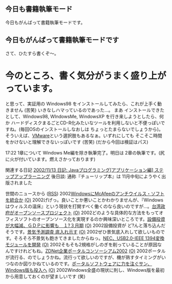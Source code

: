 ## 今日も書籍執筆モード

今日もがんばって書籍執筆モードです。






## 今日もがんばって書籍執筆モードです


さて、ひたすら書くぞ～。
# 今のところ、書く気分がうまく盛り上がっています。

と思って、実証用の Windows98 をインストールしてみたら、これが上手く動きません
(苦笑) いきなしハマっているのであった…。
まあ インストールできたとして、Windows98, WIndowsMe, WindowsXP を行き来しようとしたら、何か
ハードディスクまるごとCD-R化みたいなツールを利用しないと不便っぽいですね。(毎回OSのインストールしなおしは
ちょっとたまらないでしょうから)。そういえば、[VMware](http://www.vmware.com/)という選択肢もあるなぁ。いずれにしても そこそこ時間をかけないと理解できないっぽいです
(苦笑) (だから今回は検証はパス)

17:22 1章について Windows Me編を除き執筆完了。明日は 2章の執筆です。(尻に火が付いています。燃えさかっております)

関連する日記
[2002/11/13 日記: Javaプログラミング[アプリケーション編] ステップアップラーニング](ig021113.html)
  後日談: 通称『チューリップ本』は 11月中旬にようやく出版されました




世間のニュースから ([RSS](ig020605-news.xml)) 2002[WindowsにMcAfeeのアンチウイルス・ソフトを統合か](http://itpro.nikkeibp.co.jp/free/NT/NEWS/20020603/1/) [(O)](http://itpro.nikkeibp.co.jp/free/NT/NEWS/20020603/1/) 2002げげっ。良いことか悪いことかわかりませんが、『Windowsはウィルスの温床』という現状を打開すべく働くのなら良いのですが…。[台湾政府がオープンソースプロジェクト](http://www.zdnet.co.jp/news/0206/05/nebt_09.html) [(O)](http://www.zdnet.co.jp/news/0206/05/nebt_09.html) 2002どのような具体的な方法をもってオフィスソフトのオープンソース化を実現するのか興味深いところです。[設備投資が大幅減、ＧＤＰに影響も　１?３月期](http://www.asahi.com/business/update/0605/007.html) [(O)](http://www.asahi.com/business/update/0605/007.html) 2002設備投資が ど?んと落ち込んだそうです。[景気予測調査 底入れ示す](http://www.nhk.or.jp/news/2002/06/05/grri84000000cn9d.html) [(O)](http://www.nhk.or.jp/news/2002/06/05/grri84000000cn9d.html) 2002ぜひ景気底入れして欲しいものです。そろそろ不景気も飽きてきましたからねっ。[NEC、USB2.0-IEEE 1394変換モジュールを開発](http://www.zdnet.co.jp/news/0206/05/njbt_02.html) [(O)](http://www.zdnet.co.jp/news/0206/05/njbt_02.html) 2002そもそも2規格がしのぎを削っていることが原因なんですけれどもね。[ZDNet企業ポータルコンソーシアム2002](http://www.zdnet.co.jp/enterprise/special/0206/eip.html) [(O)](http://www.zdnet.co.jp/enterprise/special/0206/eip.html) 2002ポータルが流行る、のでしょうかね。流行って欲しいのですが、機が熟すタイミングがいつなのか図りかねているのです。[ポータルソフトウェアに力を注ぐサン、Windows版も投入へ](http://www.zdnet.co.jp/enterprise/0206/04/02060405.html) [(O)](http://www.zdnet.co.jp/enterprise/0206/04/02060405.html) 2002Windows全盛の現状に則し、Windows版を最初から用意しておくのが望ましいです (笑)
